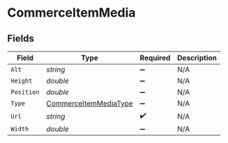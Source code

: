 # CommerceItemMedia


## Fields

| Field                                                                     | Type                                                                      | Required                                                                  | Description                                                               |
| ------------------------------------------------------------------------- | ------------------------------------------------------------------------- | ------------------------------------------------------------------------- | ------------------------------------------------------------------------- |
| `Alt`                                                                     | *string*                                                                  | :heavy_minus_sign:                                                        | N/A                                                                       |
| `Height`                                                                  | *double*                                                                  | :heavy_minus_sign:                                                        | N/A                                                                       |
| `Position`                                                                | *double*                                                                  | :heavy_minus_sign:                                                        | N/A                                                                       |
| `Type`                                                                    | [CommerceItemMediaType](../../Models/Components/CommerceItemMediaType.md) | :heavy_minus_sign:                                                        | N/A                                                                       |
| `Url`                                                                     | *string*                                                                  | :heavy_check_mark:                                                        | N/A                                                                       |
| `Width`                                                                   | *double*                                                                  | :heavy_minus_sign:                                                        | N/A                                                                       |